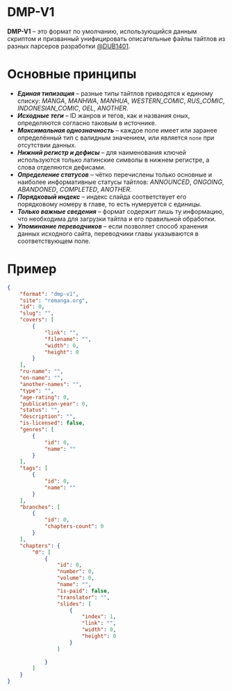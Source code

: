 # DMP-V1
**DMP-V1** – это формат по умолчанию, использующийся данным скриптом и призванный унифицировать описательные файлы тайтлов из разных парсеров разработки [@DUB1401](https://github.com/DUB1401).

# Основные принципы
* _**Единая типизация**_ – разные типы тайтлов приводятся к единому списку: _MANGA_, _MANHWA_, _MANHUA_, _WESTERN_COMIC_, _RUS_COMIC_, _INDONESIAN_COMIC_, _OEL_, _ANOTHER_.
* _**Исходные теги**_ – ID жанров и тегов, как и названия оных, определяются согласно таковым в источнике.
* _**Максимальная однозначность**_ – каждое поле имеет или заранее определённый тип с валидным значением, или является `none` при отсутствии данных.
* _**Нижний регистр и дефисы**_ – для наименования ключей используются только латинские символы в нижнем регистре, а слова отделяются дефисами.
* _**Определение статусов**_ – чётко перечислены только основные и наиболее информативные статусы тайтлов: _ANNOUNCED_, _ONGOING_, _ABANDONED_, _COMPLETED_, _ANOTHER_.
* _**Порядковый индекс**_ – индекс слайда соответствует его порядковому номеру в главе, то есть нумеруется с единицы.
* _**Только важные сведения**_ – формат содержит лишь ту информацию, что необходима для загрузки тайтла и его правильной обработки.
* _**Упоминание переводчиков**_ – если позволяет способ хранения данных исходного сайта, переводчики главы указываются в соответствующем поле.

# Пример

```json
{
	"format": "dmp-v1",
	"site": "remanga.org",
	"id": 0,
	"slug": "",
	"covers": [
		{
			"link": "",
			"filename": "",
			"width": 0,
			"height": 0
		}
	],
	"ru-name": "",
	"en-name": "",
	"another-names": "",
	"type": "",
	"age-rating": 0,
	"publication-year": 0,
	"status": "",
	"description": "",
	"is-licensed": false,
	"genres": [
		{
			"id": 0,
			"name": ""
		}
	],
	"tags": [
		{
			"id": 0,
			"name": ""
		}
	],
	"branches": [
		{
			"id": 0,
			"chapters-count": 0
		}
	],
	"chapters": {
		"0": [
			{
				"id": 0,
				"number": 0,
				"volume": 0,
				"name": "",
				"is-paid": false,
				"translator": "",
				"slides": [
					{
						"index": 1,
						"link": "",
						"width": 0,
						"height": 0
					}
				]
				
			}
		]
	} 
}
```
